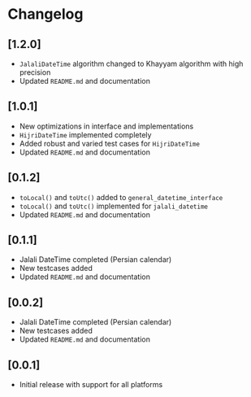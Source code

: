 # Changelog

## [1.2.0]
- `JalaliDateTime` algorithm changed to Khayyam algorithm with high precision
- Updated `README.md` and documentation

## [1.0.1]
- New optimizations in interface and implementations
- `HijriDateTime` implemented completely
- Added robust and varied test cases for `HijriDateTime`
- Updated `README.md` and documentation

## [0.1.2]
- `toLocal()` and `toUtc()` added to `general_datetime_interface`
- `toLocal()` and `toUtc()` implemented for `jalali_datetime`
- Updated `README.md` and documentation

## [0.1.1]
- Jalali DateTime completed (Persian calendar)
- New testcases added
- Updated `README.md` and documentation

## [0.0.2]
- Jalali DateTime completed (Persian calendar)
- New testcases added
- Updated `README.md` and documentation

## [0.0.1]
- Initial release with support for all platforms